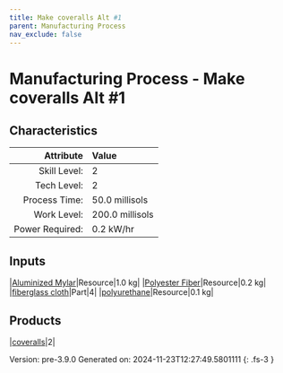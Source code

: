 ```yaml
---
title: Make coveralls Alt #1
parent: Manufacturing Process
nav_exclude: false
---
```

# Manufacturing Process - Make coveralls Alt #1


## Characteristics

| Attribute      | Value |
|--------:|:------|
|Skill Level:|2|
|Tech Level:|2|
|Process Time:|50.0 millisols|
|Work Level:|200.0 millisols|
|Power Required:|0.2 kW/hr|

## Inputs

|[Aluminized Mylar](../resource/aluminized-mylar.html)|Resource|1.0 kg|
|[Polyester Fiber](../resource/polyester-fiber.html)|Resource|0.2 kg|
|[fiberglass cloth](../part/fiberglass-cloth.html)|Part|4|
|[polyurethane](../resource/polyurethane.html)|Resource|0.1 kg|

## Products

|[coveralls](../part/coveralls.html)|2|


Version: pre-3.9.0 Generated on: 2024-11-23T12:27:49.5801111
{: .fs-3 }

